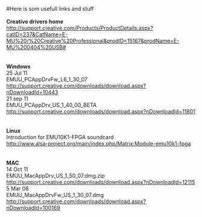 #Here is som usefull links and stuff</br>
</br>
<b>Creative drivers home</b></br>
http://support.creative.com/Products/ProductDetails.aspx?catID=237&CatName=E-MU%20/%20Creative%20Professional&prodID=15167&prodName=E-MU%200404%20USB#</br>
</br>
</br>
<b>Windows</b></br>
25 Jul 11 </br>
EMUU_PCAppDrvFw_L6_1_30_07</br>
http://support.creative.com/downloads/download.aspx?nDownloadId=10443</br>
21 sep 11</br>
EMUU_PCAppDrv_US_1_40_00_BETA</br>
http://support.creative.com/downloads/download.aspx?nDownloadId=11801</br>
</br></br>
<b>Linux</b></br>
Introduction for EMU10K1-FPGA soundcard</br>
http://www.alsa-project.org/main/index.php/Matrix:Module-emu10k1-fpga</br>
</br>
</br>
<b>MAC</b></br>
14 Oct 11</br>
EMUU_MacAppDrv_US_1_50_07.dmg.zip</br>
http://support.creative.com/downloads/download.aspx?nDownloadId=12115</br>
 5 Mar 08 </br>
EMUU_MacAppDrvFw_US_1_30_07.dmg</br>
http://support.creative.com/downloads/download.aspx?nDownloadId=100169</br>
</br>
